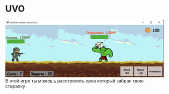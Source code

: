 # UVO
![Скриншот приложения](https://github.com/daniilklementiev/UVO/raw/master/UVO.png)
В этой игре ты можешь расстрелять орка который забрал твою стиралку
